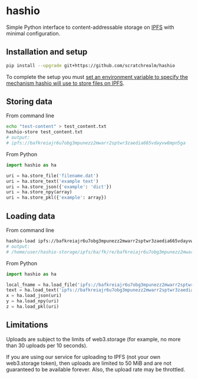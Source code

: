 # hashio

Simple Python interface to content-addressable storage on [IPFS](https://ipfs.io/) with minimal configuration.

## Installation and setup

```bash
pip install --upgrade git+https://github.com/scratchrealm/hashio
```

To complete the setup you must [set an environment variable to specify the mechanism hashio will use to store files on IPFS](./doc/hashio_env.md).

## Storing data

From command line

```bash
echo "test-content" > test_content.txt
hashio-store test_content.txt
# output:
# ipfs://bafkreiajr6u7obg3mpunezz2mwarr2sptwr3zaedia665vdayvw6mpn5ga
```

From Python

```python
import hashio as ha

uri = ha.store_file('filename.dat')
uri = ha.store_text('example text')
uri = ha.store_json({'example': 'dict'})
uri = ha.store_npy(array)
uri = ha.store_pkl({'example': array})
```

## Loading data

From command line

```bash
hashio-load ipfs://bafkreiajr6u7obg3mpunezz2mwarr2sptwr3zaedia665vdayvw6mpn5ga
# output:
# /home/user/hashio-storage/ipfs/ba/fk/re/bafkreiajr6u7obg3mpunezz2mwarr2sptwr3zaedia665vdayvw6mpn5ga
```

From Python

```python
import hashio as ha

local_fname = ha.load_file('ipfs://bafkreiajr6u7obg3mpunezz2mwarr2sptwr3zaedia665vdayvw6mpn5ga')
text = ha.load_text('ipfs://bafkreiajr6u7obg3mpunezz2mwarr2sptwr3zaedia665vdayvw6mpn5ga')
x = ha.load_json(uri)
y = ha.load_npy(uri)
z = ha.load_pkl(uri)
```

## Limitations

Uploads are subject to the limits of web3.storage (for example, no more than 30 uploads per 10 seconds).

If you are using our service for uploading to IPFS (not your own web3.storage token), then uploads are limited to 50 MiB and are not guaranteed to be available forever. Also, the upload rate may be throttled.
